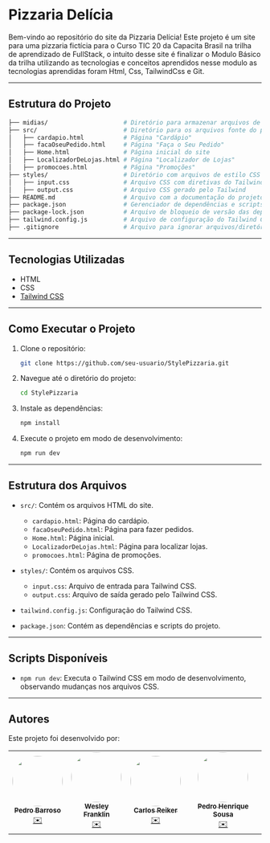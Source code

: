 # Pizzaria Delícia

Bem-vindo ao repositório do site da Pizzaria Delícia! Este projeto é um site para uma pizzaria fictícia para o Curso TIC 20 da Capacita Brasil na trilha de aprendizado de FullStack, o intuito desse site é finalizar o Modulo Básico da trilha utilizando as tecnologias e conceitos aprendidos nesse modulo as tecnologias aprendidas foram Html, Css, TailwindCss e Git.

---

## Estrutura do Projeto

````bash
├── midias/                     # Diretório para armazenar arquivos de mídia 
├── src/                        # Diretório para os arquivos fonte do projeto
│   ├── cardapio.html           # Página "Cardápio"
│   ├── facaOseuPedido.html     # Página "Faça o Seu Pedido"
│   ├── Home.html               # Página inicial do site
│   ├── LocalizadorDeLojas.html # Página "Localizador de Lojas"
│   ├── promocoes.html          # Página "Promoções"
├── styles/                     # Diretório com arquivos de estilo CSS
│   ├── input.css               # Arquivo CSS com diretivas do Tailwind
│   ├── output.css              # Arquivo CSS gerado pelo Tailwind
├── README.md                   # Arquivo com a documentação do projeto
├── package.json                # Gerenciador de dependências e scripts do projeto
├── package-lock.json           # Arquivo de bloqueio de versão das dependências
├── tailwind.config.js          # Arquivo de configuração do Tailwind CSS
├── .gitignore                  # Arquivo para ignorar arquivos/diretórios no repositório

````
---
## Tecnologias Utilizadas

- HTML
- CSS
- [Tailwind CSS](https://tailwindcss.com/)
---
## Como Executar o Projeto

1. Clone o repositório:
    ```sh
    git clone https://github.com/seu-usuario/StylePizzaria.git
    ```

2. Navegue até o diretório do projeto:
    ```sh
    cd StylePizzaria
    ```

3. Instale as dependências:
    ```sh
    npm install
    ```

4. Execute o projeto em modo de desenvolvimento:
    ```sh
    npm run dev
    ```
---
## Estrutura dos Arquivos

- `src/`: Contém os arquivos HTML do site.
  - `cardapio.html`: Página do cardápio.
  - `facaOseuPedido.html`: Página para fazer pedidos.
  - `Home.html`: Página inicial.
  - `LocalizadorDeLojas.html`: Página para localizar lojas.
  - `promocoes.html`: Página de promoções.

- `styles/`: Contém os arquivos CSS.
  - `input.css`: Arquivo de entrada para Tailwind CSS.
  - `output.css`: Arquivo de saída gerado pelo Tailwind CSS.

- `tailwind.config.js`: Configuração do Tailwind CSS.

- `package.json`: Contém as dependências e scripts do projeto.
---
## Scripts Disponíveis

- `npm run dev`: Executa o Tailwind CSS em modo de desenvolvimento, observando mudanças nos arquivos CSS.

---
## Autores

Este projeto foi desenvolvido por:

<table>
  <tr>
    <td align="center"><a href="https://github.com/ph3523"><img style="border-radius: 50%;" src="https://avatars.githubusercontent.com/u/80484091?v=4" width="100px;" alt=""/><br /><sub><b>Pedro Barroso</b></sub></a><br /><a href="mailto:ph.barroso3523@gmail.com" title="Email">✉️</a></td>
    <td align="center"><a href="https://github.com/EldFranklin"><img style="border-radius: 50%;" src="https://avatars.githubusercontent.com/u/105466304?v=4" width="100px;" alt=""/><br /><sub><b>Wesley Franklin</b></sub></a><br /><a href="mailto:wesleyfranklin@alu.ufc.br" title="Email">✉️</a></td>
    <td align="center"><a href="https://github.com/carlosreiker"><img style="border-radius: 50%;" src="https://avatars.githubusercontent.com/u/172124959?v=4" width="100px;" alt=""/><br /><sub><b>Carlos Reiker</b></sub></a><br /><a href="carlos.reiker@hotmail.com" title="Email">✉️</a></td>
    <td align="center"><a href="https://github.com/pedrohenriqux"><img style="border-radius: 50%;" src="https://avatars.githubusercontent.com/u/144057455?v=4" width="100px;" alt=""/><br /><sub><b>Pedro Henrique Sousa</b></sub></a><br /><a href="malito:sousa.pedro08@aluno.ifce.edu.br" title="Email">✉️</a></td>
    
  </tr>
 
</table>

